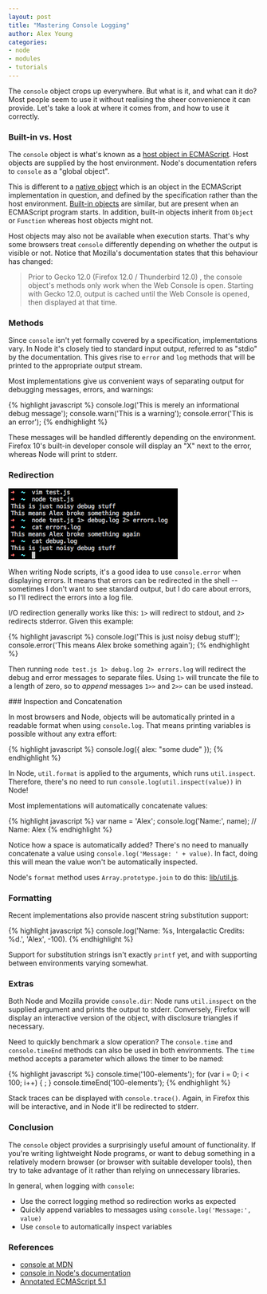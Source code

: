 ```yaml
---
layout: post
title: "Mastering Console Logging"
author: Alex Young
categories: 
- node
- modules
- tutorials
---
```


The `console` object crops up everywhere.  But what is it, and what can it do?  Most people seem to use it without realising the sheer convenience it can provide.  Let's take a look at where it comes from, and how to use it correctly.

### Built-in vs. Host

The `console` object is what's known as a [host object in ECMAScript](http://es5.github.com/#x4.3.8).  Host objects are supplied by the host environment.  Node's documentation refers to `console` as a "global object".

This is different to a [native object](http://es5.github.com/#x4.3.6) which is an object in the ECMAScript implementation in question, and defined by the specification rather than the host environment.  [Built-in objects](http://es5.github.com/#x4.3.7) are similar, but are present when an ECMAScript program starts.  In addition, built-in objects inherit from `Object` or `Function` whereas host objects might not.

Host objects may also not be available when execution starts.  That's why some browsers treat `console` differently depending on whether the output is visible or not.  Notice that Mozilla's documentation states that this behaviour has changed:

> Prior to Gecko 12.0 (Firefox 12.0 / Thunderbird 12.0) , the console object's methods only work when the Web Console is open. Starting with Gecko 12.0, output is cached until the Web Console is opened, then displayed at that time.

### Methods

Since `console` isn't yet formally covered by a specification, implementations vary.  In Node it's closely tied to standard input output, referred to as "stdio" by the documentation.  This gives rise to `error` and `log` methods that will be printed to the appropriate output stream.

Most implementations give us convenient ways of separating output for debugging messages, errors, and warnings:

{% highlight javascript %}
console.log('This is merely an informational debug message');
console.warn('This is a warning');
console.error('This is an error');
{% endhighlight %}

These messages will be handled differently depending on the environment.  Firefox 10's built-in developer console will display an "X" next to the error, whereas Node will print to stderr.

### Redirection

![Console redirection example](/images/posts/console-redirection.png)

When writing Node scripts, it's a good idea to use `console.error` when displaying errors.  It means that errors can be redirected in the shell -- sometimes I don't want to see standard output, but I do care about errors, so I'll redirect the errors into a log file.

I/O redirection generally works like this: `1>` will redirect to stdout, and `2>` redirects stderror.  Given this example:

{% highlight javascript %}
console.log('This is just noisy debug stuff');
console.error('This means Alex broke something again');
{% endhighlight %}

Then running `node test.js 1> debug.log 2> errors.log` will redirect the debug and error messages to separate files.  Using `1>` will truncate the file to a length of zero, so to _append_ messages `1>>` and `2>>` can be used instead.

### Inspection and Concatenation

In most browsers and Node, objects will be automatically printed in a readable format when using `console.log`.  That means printing variables is possible without any extra effort:

{% highlight javascript %}
console.log({ alex: "some dude" });
{% endhighlight %}

In Node, `util.format` is applied to the arguments, which runs `util.inspect`.  Therefore, there's no need to run `console.log(util.inspect(value))` in Node!

Most implementations will automatically concatenate values:

{% highlight javascript %}
var name = 'Alex';
console.log('Name:', name);
// Name: Alex
{% endhighlight %}

Notice how a space is automatically added?  There's no need to manually concatenate a value using `console.log('Message: ' + value)`.  In fact, doing this will mean the value won't be automatically inspected.

Node's `format` method uses `Array.prototype.join` to do this: [lib/util.js](https://github.com/joyent/node/blob/master/lib/util.js#L29).

### Formatting

Recent implementations also provide nascent string substitution support:

{% highlight javascript %}
console.log('Name: %s, Intergalactic Credits: %d.', 'Alex', -100).
{% endhighlight %}

Support for substitution strings isn't exactly `printf` yet, and with supporting between environments varying somewhat.

### Extras

Both Node and Mozilla provide `console.dir`: Node runs `util.inspect` on the supplied argument and prints the output to stderr.  Conversely, Firefox will display an interactive version of the object, with disclosure triangles if necessary.

Need to quickly benchmark a slow operation?  The `console.time` and `console.timeEnd` methods can also be used in both environments.  The `time` method accepts a parameter which allows the timer to be named:

{% highlight javascript %}
console.time('100-elements');
for (var i = 0; i < 100; i++) {
  ;
}
console.timeEnd('100-elements');
{% endhighlight %}

Stack traces can be displayed with `console.trace()`.  Again, in Firefox this will be interactive, and in Node it'll be redirected to stderr.

### Conclusion

The `console` object provides a surprisingly useful amount of functionality.  If you're writing lightweight Node programs, or want to debug something in a relatively modern browser (or browser with suitable developer tools), then try to take advantage of it rather than relying on unnecessary libraries.

In general, when logging with `console`:

* Use the correct logging method so redirection works as expected
* Quickly append variables to messages using `console.log('Message:', value)`
* Use `console` to automatically inspect variables

### References

* [console at MDN](https://developer.mozilla.org/en/DOM/console)
* [console in Node's documentation](http://nodejs.org/docs/latest/api/all.html#console)
* [Annotated ECMAScript 5.1](http://es5.github.com/)
